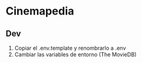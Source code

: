# Cinemapedia

## Dev

1. Copiar el .env.template y renombrarlo a .env
2. Cambiar las variables de entorno (The MovieDB)
